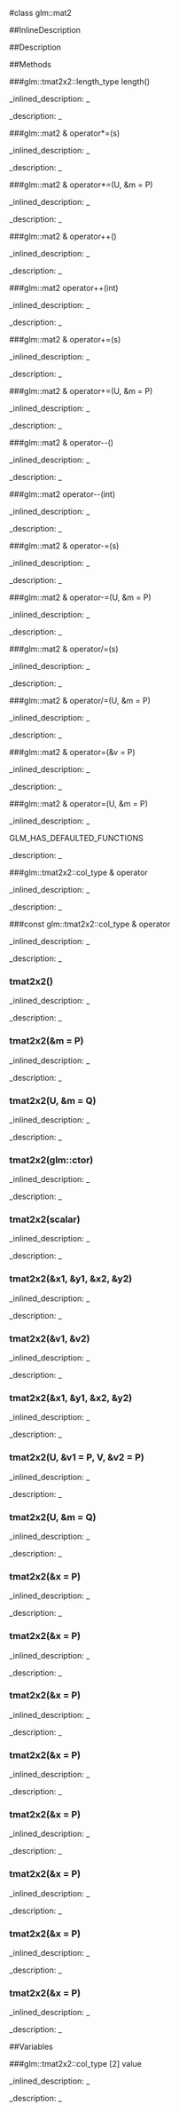 #class glm::mat2


<!--
_visible: True_
_advanced: False_
_istemplated: False_
_extends: _
-->

##InlineDescription






##Description





##Methods



###glm::tmat2x2::length_type length()

<!--
_syntax: length()_
_name: length_
_returns: glm::tmat2x2::length_type_
_returns_description: _
_parameters: _
_access: public_
_version_started: 0.10.0_
_version_deprecated: _
_summary: _
_constant: False_
_static: True_
_visible: True_
_advanced: False_
-->

_inlined_description: _







_description: _







<!----------------------------------------------------------------------------->

###glm::mat2 & operator*=(s)

<!--
_syntax: operator*=(s)_
_name: operator*=_
_returns: glm::mat2 &_
_returns_description: _
_parameters: U s_
_access: public_
_version_started: 0.10.0_
_version_deprecated: _
_summary: _
_constant: False_
_static: False_
_visible: True_
_advanced: False_
-->

_inlined_description: _







_description: _







<!----------------------------------------------------------------------------->

###glm::mat2 & operator*=(U, &m = P)

<!--
_syntax: operator*=(U, &m = P)_
_name: operator*=_
_returns: glm::mat2 &_
_returns_description: _
_parameters: const tmat2x2< U, P > &m=P_
_access: public_
_version_started: 0.10.0_
_version_deprecated: _
_summary: _
_constant: False_
_static: False_
_visible: True_
_advanced: False_
-->

_inlined_description: _







_description: _







<!----------------------------------------------------------------------------->

###glm::mat2 & operator++()

<!--
_syntax: operator++()_
_name: operator++_
_returns: glm::mat2 &_
_returns_description: _
_parameters: _
_access: public_
_version_started: 0.10.0_
_version_deprecated: _
_summary: _
_constant: False_
_static: False_
_visible: True_
_advanced: False_
-->

_inlined_description: _







_description: _







<!----------------------------------------------------------------------------->

###glm::mat2 operator++(int)

<!--
_syntax: operator++(int)_
_name: operator++_
_returns: glm::mat2_
_returns_description: _
_parameters: int _
_access: public_
_version_started: 0.10.0_
_version_deprecated: _
_summary: _
_constant: False_
_static: False_
_visible: True_
_advanced: False_
-->

_inlined_description: _







_description: _







<!----------------------------------------------------------------------------->

###glm::mat2 & operator+=(s)

<!--
_syntax: operator+=(s)_
_name: operator+=_
_returns: glm::mat2 &_
_returns_description: _
_parameters: U s_
_access: public_
_version_started: 0.10.0_
_version_deprecated: _
_summary: _
_constant: False_
_static: False_
_visible: True_
_advanced: False_
-->

_inlined_description: _







_description: _







<!----------------------------------------------------------------------------->

###glm::mat2 & operator+=(U, &m = P)

<!--
_syntax: operator+=(U, &m = P)_
_name: operator+=_
_returns: glm::mat2 &_
_returns_description: _
_parameters: const tmat2x2< U, P > &m=P_
_access: public_
_version_started: 0.10.0_
_version_deprecated: _
_summary: _
_constant: False_
_static: False_
_visible: True_
_advanced: False_
-->

_inlined_description: _







_description: _







<!----------------------------------------------------------------------------->

###glm::mat2 & operator--()

<!--
_syntax: operator--()_
_name: operator--_
_returns: glm::mat2 &_
_returns_description: _
_parameters: _
_access: public_
_version_started: 0.10.0_
_version_deprecated: _
_summary: _
_constant: False_
_static: False_
_visible: True_
_advanced: False_
-->

_inlined_description: _







_description: _







<!----------------------------------------------------------------------------->

###glm::mat2 operator--(int)

<!--
_syntax: operator--(int)_
_name: operator--_
_returns: glm::mat2_
_returns_description: _
_parameters: int _
_access: public_
_version_started: 0.10.0_
_version_deprecated: _
_summary: _
_constant: False_
_static: False_
_visible: True_
_advanced: False_
-->

_inlined_description: _







_description: _







<!----------------------------------------------------------------------------->

###glm::mat2 & operator-=(s)

<!--
_syntax: operator-=(s)_
_name: operator-=_
_returns: glm::mat2 &_
_returns_description: _
_parameters: U s_
_access: public_
_version_started: 0.10.0_
_version_deprecated: _
_summary: _
_constant: False_
_static: False_
_visible: True_
_advanced: False_
-->

_inlined_description: _







_description: _







<!----------------------------------------------------------------------------->

###glm::mat2 & operator-=(U, &m = P)

<!--
_syntax: operator-=(U, &m = P)_
_name: operator-=_
_returns: glm::mat2 &_
_returns_description: _
_parameters: const tmat2x2< U, P > &m=P_
_access: public_
_version_started: 0.10.0_
_version_deprecated: _
_summary: _
_constant: False_
_static: False_
_visible: True_
_advanced: False_
-->

_inlined_description: _







_description: _







<!----------------------------------------------------------------------------->

###glm::mat2 & operator/=(s)

<!--
_syntax: operator/=(s)_
_name: operator/=_
_returns: glm::mat2 &_
_returns_description: _
_parameters: U s_
_access: public_
_version_started: 0.10.0_
_version_deprecated: _
_summary: _
_constant: False_
_static: False_
_visible: True_
_advanced: False_
-->

_inlined_description: _







_description: _







<!----------------------------------------------------------------------------->

###glm::mat2 & operator/=(U, &m = P)

<!--
_syntax: operator/=(U, &m = P)_
_name: operator/=_
_returns: glm::mat2 &_
_returns_description: _
_parameters: const tmat2x2< U, P > &m=P_
_access: public_
_version_started: 0.10.0_
_version_deprecated: _
_summary: _
_constant: False_
_static: False_
_visible: True_
_advanced: False_
-->

_inlined_description: _







_description: _







<!----------------------------------------------------------------------------->

###glm::mat2 & operator=(&v = P)

<!--
_syntax: operator=(&v = P)_
_name: operator=_
_returns: glm::mat2 &_
_returns_description: _
_parameters: const glm::mat2 &v=P_
_access: public_
_version_started: 0.10.0_
_version_deprecated: _
_summary: _
_constant: False_
_static: False_
_visible: True_
_advanced: False_
-->

_inlined_description: _







_description: _







<!----------------------------------------------------------------------------->

###glm::mat2 & operator=(U, &m = P)

<!--
_syntax: operator=(U, &m = P)_
_name: operator=_
_returns: glm::mat2 &_
_returns_description: _
_parameters: const tmat2x2< U, P > &m=P_
_access: public_
_version_started: 0.10.0_
_version_deprecated: _
_summary: _
_constant: False_
_static: False_
_visible: True_
_advanced: False_
-->

_inlined_description: _

GLM_HAS_DEFAULTED_FUNCTIONS





_description: _







<!----------------------------------------------------------------------------->

###glm::tmat2x2::col_type & operator[](i)

<!--
_syntax: operator[](i)_
_name: operator[]_
_returns: glm::tmat2x2::col_type &_
_returns_description: _
_parameters: glm::tmat2x2::length_type i_
_access: public_
_version_started: 0.10.0_
_version_deprecated: _
_summary: _
_constant: False_
_static: False_
_visible: True_
_advanced: False_
-->

_inlined_description: _







_description: _







<!----------------------------------------------------------------------------->

###const glm::tmat2x2::col_type & operator[](i)

<!--
_syntax: operator[](i)_
_name: operator[]_
_returns: const glm::tmat2x2::col_type &_
_returns_description: _
_parameters: glm::tmat2x2::length_type i_
_access: public_
_version_started: 0.10.0_
_version_deprecated: _
_summary: _
_constant: False_
_static: False_
_visible: True_
_advanced: False_
-->

_inlined_description: _







_description: _







<!----------------------------------------------------------------------------->

### tmat2x2()

<!--
_syntax: tmat2x2()_
_name: tmat2x2_
_returns: _
_returns_description: _
_parameters: _
_access: public_
_version_started: 0.10.0_
_version_deprecated: _
_summary: _
_constant: False_
_static: False_
_visible: True_
_advanced: False_
-->

_inlined_description: _







_description: _







<!----------------------------------------------------------------------------->

### tmat2x2(&m = P)

<!--
_syntax: tmat2x2(&m = P)_
_name: tmat2x2_
_returns: _
_returns_description: _
_parameters: const glm::mat2 &m=P_
_access: public_
_version_started: 0.10.0_
_version_deprecated: _
_summary: _
_constant: False_
_static: False_
_visible: True_
_advanced: False_
-->

_inlined_description: _







_description: _







<!----------------------------------------------------------------------------->

### tmat2x2(U, &m = Q)

<!--
_syntax: tmat2x2(U, &m = Q)_
_name: tmat2x2_
_returns: _
_returns_description: _
_parameters: const tmat2x2< U, Q > &m=Q_
_access: public_
_version_started: 0.10.0_
_version_deprecated: _
_summary: _
_constant: False_
_static: False_
_visible: True_
_advanced: False_
-->

_inlined_description: _







_description: _







<!----------------------------------------------------------------------------->

### tmat2x2(glm::ctor)

<!--
_syntax: tmat2x2(glm::ctor)_
_name: tmat2x2_
_returns: _
_returns_description: _
_parameters: glm::ctor _
_access: public_
_version_started: 0.10.0_
_version_deprecated: _
_summary: _
_constant: False_
_static: False_
_visible: True_
_advanced: False_
-->

_inlined_description: _







_description: _







<!----------------------------------------------------------------------------->

### tmat2x2(scalar)

<!--
_syntax: tmat2x2(scalar)_
_name: tmat2x2_
_returns: _
_returns_description: _
_parameters: T scalar_
_access: public_
_version_started: 0.10.0_
_version_deprecated: _
_summary: _
_constant: False_
_static: False_
_visible: True_
_advanced: False_
-->

_inlined_description: _







_description: _







<!----------------------------------------------------------------------------->

### tmat2x2(&x1, &y1, &x2, &y2)

<!--
_syntax: tmat2x2(&x1, &y1, &x2, &y2)_
_name: tmat2x2_
_returns: _
_returns_description: _
_parameters: const T &x1, const T &y1, const T &x2, const T &y2_
_access: public_
_version_started: 0.10.0_
_version_deprecated: _
_summary: _
_constant: False_
_static: False_
_visible: True_
_advanced: False_
-->

_inlined_description: _







_description: _







<!----------------------------------------------------------------------------->

### tmat2x2(&v1, &v2)

<!--
_syntax: tmat2x2(&v1, &v2)_
_name: tmat2x2_
_returns: _
_returns_description: _
_parameters: const glm::tmat2x2::col_type &v1, const glm::tmat2x2::col_type &v2_
_access: public_
_version_started: 0.10.0_
_version_deprecated: _
_summary: _
_constant: False_
_static: False_
_visible: True_
_advanced: False_
-->

_inlined_description: _







_description: _







<!----------------------------------------------------------------------------->

### tmat2x2(&x1, &y1, &x2, &y2)

<!--
_syntax: tmat2x2(&x1, &y1, &x2, &y2)_
_name: tmat2x2_
_returns: _
_returns_description: _
_parameters: const U &x1, const V &y1, const M &x2, const N &y2_
_access: public_
_version_started: 0.10.0_
_version_deprecated: _
_summary: _
_constant: False_
_static: False_
_visible: True_
_advanced: False_
-->

_inlined_description: _







_description: _







<!----------------------------------------------------------------------------->

### tmat2x2(U, &v1 = P, V, &v2 = P)

<!--
_syntax: tmat2x2(U, &v1 = P, V, &v2 = P)_
_name: tmat2x2_
_returns: _
_returns_description: _
_parameters: const tvec2< U, P > &v1=P, const tvec2< V, P > &v2=P_
_access: public_
_version_started: 0.10.0_
_version_deprecated: _
_summary: _
_constant: False_
_static: False_
_visible: True_
_advanced: False_
-->

_inlined_description: _







_description: _







<!----------------------------------------------------------------------------->

### tmat2x2(U, &m = Q)

<!--
_syntax: tmat2x2(U, &m = Q)_
_name: tmat2x2_
_returns: _
_returns_description: _
_parameters: const tmat2x2< U, Q > &m=Q_
_access: public_
_version_started: 0.10.0_
_version_deprecated: _
_summary: _
_constant: False_
_static: False_
_visible: True_
_advanced: False_
-->

_inlined_description: _







_description: _







<!----------------------------------------------------------------------------->

### tmat2x2(&x = P)

<!--
_syntax: tmat2x2(&x = P)_
_name: tmat2x2_
_returns: _
_returns_description: _
_parameters: const glm::mat3 &x=P_
_access: public_
_version_started: 0.10.0_
_version_deprecated: _
_summary: _
_constant: False_
_static: False_
_visible: True_
_advanced: False_
-->

_inlined_description: _







_description: _







<!----------------------------------------------------------------------------->

### tmat2x2(&x = P)

<!--
_syntax: tmat2x2(&x = P)_
_name: tmat2x2_
_returns: _
_returns_description: _
_parameters: const glm::mat4 &x=P_
_access: public_
_version_started: 0.10.0_
_version_deprecated: _
_summary: _
_constant: False_
_static: False_
_visible: True_
_advanced: False_
-->

_inlined_description: _







_description: _







<!----------------------------------------------------------------------------->

### tmat2x2(&x = P)

<!--
_syntax: tmat2x2(&x = P)_
_name: tmat2x2_
_returns: _
_returns_description: _
_parameters: const glm::mat2x3 &x=P_
_access: public_
_version_started: 0.10.0_
_version_deprecated: _
_summary: _
_constant: False_
_static: False_
_visible: True_
_advanced: False_
-->

_inlined_description: _







_description: _







<!----------------------------------------------------------------------------->

### tmat2x2(&x = P)

<!--
_syntax: tmat2x2(&x = P)_
_name: tmat2x2_
_returns: _
_returns_description: _
_parameters: const glm::mat3x2 &x=P_
_access: public_
_version_started: 0.10.0_
_version_deprecated: _
_summary: _
_constant: False_
_static: False_
_visible: True_
_advanced: False_
-->

_inlined_description: _







_description: _







<!----------------------------------------------------------------------------->

### tmat2x2(&x = P)

<!--
_syntax: tmat2x2(&x = P)_
_name: tmat2x2_
_returns: _
_returns_description: _
_parameters: const glm::mat2x4 &x=P_
_access: public_
_version_started: 0.10.0_
_version_deprecated: _
_summary: _
_constant: False_
_static: False_
_visible: True_
_advanced: False_
-->

_inlined_description: _







_description: _







<!----------------------------------------------------------------------------->

### tmat2x2(&x = P)

<!--
_syntax: tmat2x2(&x = P)_
_name: tmat2x2_
_returns: _
_returns_description: _
_parameters: const glm::mat4x2 &x=P_
_access: public_
_version_started: 0.10.0_
_version_deprecated: _
_summary: _
_constant: False_
_static: False_
_visible: True_
_advanced: False_
-->

_inlined_description: _







_description: _







<!----------------------------------------------------------------------------->

### tmat2x2(&x = P)

<!--
_syntax: tmat2x2(&x = P)_
_name: tmat2x2_
_returns: _
_returns_description: _
_parameters: const glm::mat3x4 &x=P_
_access: public_
_version_started: 0.10.0_
_version_deprecated: _
_summary: _
_constant: False_
_static: False_
_visible: True_
_advanced: False_
-->

_inlined_description: _







_description: _







<!----------------------------------------------------------------------------->

### tmat2x2(&x = P)

<!--
_syntax: tmat2x2(&x = P)_
_name: tmat2x2_
_returns: _
_returns_description: _
_parameters: const glm::mat4x3 &x=P_
_access: public_
_version_started: 0.10.0_
_version_deprecated: _
_summary: _
_constant: False_
_static: False_
_visible: True_
_advanced: False_
-->

_inlined_description: _







_description: _







<!----------------------------------------------------------------------------->

##Variables



###glm::tmat2x2::col_type [2] value

<!--
_name: value_
_type: glm::tmat2x2::col_type [2]_
_access: private_
_version_started: 0.10.0_
_version_deprecated: _
_summary: _
_visible: True_
_constant: False_
_advanced: False_
-->

_inlined_description: _







_description: _







<!----------------------------------------------------------------------------->

